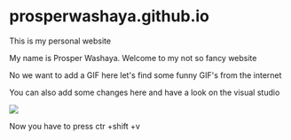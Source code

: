 # prosperwashaya.github.io

This is my personal website

My name is Prosper Washaya. Welcome to my not so fancy website


No we want to add a GIF here let's find some funny GIF's from the internet

You can also add some changes here and have a look on the visual studio

![](https://i.gifer.com/mv.gif)

Now you have to press ctr +shift +v

